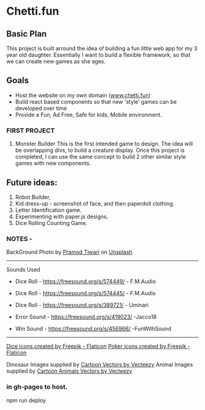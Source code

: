 # Chetti.fun

## Basic Plan

This project is built arround the idea of building a fun little web app for my 3 year old daughter. Essentially I want to build a flexible framework, so that we can create new games as she ages.

## Goals

- Host the website on my own domain (www.chetti.fun)
- Build react based components so that new 'style' games can be developed over time
- Provide a Fun, Ad Free, Safe for kids, Mobile environment.

### FIRST PROJECT

1.  Monster Builder
    This is the first intended game to design. The idea will be overlapping divs, to build a creature display. Once this project is completed, I can use the same concept to build 2 other similar style games with new components.

## Future ideas:

1. Robot Builder,
2. Kid dress-up - screenshot of face, and then paperdoll clothing.
3. Letter Identification game.
4. Experimenting with paper.js designs.
5. Dice Rolling Counting Game.

### NOTES -

BackGround Photo by <a href="https://unsplash.com/es/@pramodtiwari?utm_source=unsplash&utm_medium=referral&utm_content=creditCopyText">Pramod Tiwari</a> on <a href="https://unsplash.com/t/experimental?utm_source=unsplash&utm_medium=referral&utm_content=creditCopyText">Unsplash</a>

<hr>
Sounds Used

- Dice Roll - https://freesound.org/s/574449/ - F.M.Audio
- Dice Roll - https://freesound.org/s/574445/ - F.M.Audio
- Dice Roll - https://freesound.org/s/389721/ - Uminari

- Error Sound - https://freesound.org/s/419023/ -Jacco18
- Win Sound - https://freesound.org/s/456966/ -FunWithSound

<hr>
<!-- May not use these icons.. looking for food icons for Menu options -->
<a href="https://www.flaticon.com/free-icons/dice" title="dice icons">Dice icons created by Freepik - Flaticon</a>
<a href="https://www.flaticon.com/free-icons/poker" title="poker icons">Poker icons created by Freepik - Flaticon</a>

<!-- animations: - https://animate.style/ -->

Dinosaur Images supplied by <a href="https://www.vecteezy.com/free-vector/cartoon">Cartoon Vectors by Vecteezy</a>
Animal Images supplied by <a href="https://www.vecteezy.com/free-vector/cartoon-animals">Cartoon Animals Vectors by Vecteezy</a>

### in gh-pages to host.

npm run deploy
